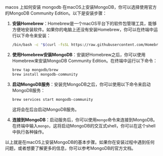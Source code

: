 macos 上如何安装 mongodb
在macOS上安装MongoDB，你可以选择使用官方的MongoDB Community Edition。以下是安装步骤：

1. **安装Homebrew**：Homebrew是一个macOS平台下的软件包管理工具，能够方便地安装软件。如果你的电脑上还没有安装Homebrew，你可以在终端中运行以下命令来安装：

   ```bash
   /bin/bash -c "$(curl -fsSL https://raw.githubusercontent.com/Homebrew/install/HEAD/install.sh)"
   ```

2. **使用Homebrew安装MongoDB**：安装好Homebrew之后，你可以使用Homebrew来安装MongoDB Community Edition。在终端中运行以下命令：

   ```bash
   brew tap mongodb/brew
   brew install mongodb-community
   ```

3. **启动MongoDB服务**：安装完MongoDB之后，你可以使用以下命令来启动MongoDB服务：

   ```bash
   brew services start mongodb-community
   ```

   这将会在后台启动MongoDB服务。

4. **连接到MongoDB**：启动服务后，你可以使用`mongo`命令来连接到MongoDB。在终端中输入`mongo`，这将启动MongoDB的交互式shell，你可以在这个shell中执行各种操作。

以上就是在macOS上安装MongoDB的基本步骤。如果你在安装过程中遇到任何问题，或者想要了解更多的信息，你可以参考MongoDB的官方文档。